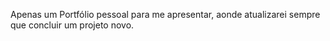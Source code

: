 Apenas um Portfólio pessoal para me apresentar, aonde atualizarei sempre que concluir um projeto novo.
